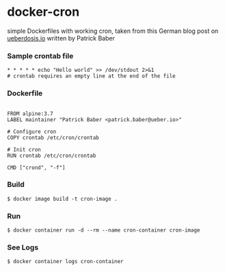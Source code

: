 # docker-cron
simple Dockerfiles with working cron, taken from this German blog post on [ueberdosis.io](https://ueberdosis.io/artikel/auf-die-minute-genau-cronjobs-im-docker-container/) written by Patrick Baber

### Sample crontab file
```
* * * * * echo "Hello world" >> /dev/stdout 2>&1
# crontab requires an empty line at the end of the file
```

### Dockerfile

```

FROM alpine:3.7
LABEL maintainer "Patrick Baber <patrick.baber@ueber.io>"

# Configure cron
COPY crontab /etc/cron/crontab

# Init cron
RUN crontab /etc/cron/crontab

CMD ["crond", "-f"]
```

### Build
`$ docker image build -t cron-image .`

### Run
`$ docker container run -d --rm --name cron-container cron-image`

### See Logs
`$ docker container logs cron-container`
